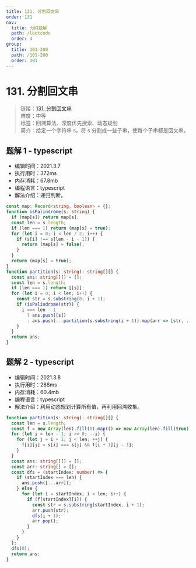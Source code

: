 ```yaml
---
title: 131. 分割回文串
order: 131
nav:
  title: 力扣题解
  path: /leetcode
  order: 4
group:
  title: 101-200
  path: /101-200
  order: 101
---
```


# 131. 分割回文串

> 链接：[131. 分割回文串](https://leetcode-cn.com/problems/palindrome-partitioning/)  
> 难度：中等  
> 标签：回溯算法、深度优先搜索、动态规划  
> 简介：给定一个字符串 s，将 s 分割成一些子串，使每个子串都是回文串。

## 题解 1 - typescript

- 编辑时间：2021.3.7
- 执行用时：372ms
- 内存消耗：67.8mb
- 编程语言：typescript
- 解法介绍：递归判断。

```typescript
const map: Record<string, boolean> = {};
function isPalindrome(s: string) {
  if (map[s]) return map[s];
  const len = s.length;
  if (len === 1) return (map[s] = true);
  for (let i = 0; i < len / 2; i++) {
    if (s[i] !== s[len - i - 1]) {
      return (map[s] = false);
    }
  }
  return (map[s] = true);
}
function partition(s: string): string[][] {
  const ans: string[][] = [];
  const len = s.length;
  if (len === 1) return [[s]];
  for (let i = 0; i < len; i++) {
    const str = s.substring(0, i + 1);
    if (isPalindrome(str)) {
      i === len - 1
        ? ans.push([s])
        : ans.push(...partition(s.substring(i + 1)).map(arr => [str, ...arr]));
    }
  }
  return ans;
}
```

## 题解 2 - typescript

- 编辑时间：2021.3.8
- 执行用时：288ms
- 内存消耗：60.4mb
- 编程语言：typescript
- 解法介绍：利用动态规划计算所有值，再利用回溯收集。

```typescript
function partition(s: string): string[][] {
  const len = s.length;
  const f = new Array(len).fill(0).map(() => new Array(len).fill(true));
  for (let i = len - 1; i >= 0; --i) {
    for (let j = i + 1; j < len; ++j) {
      f[i][j] = s[i] === s[j] && f[i + 1][j - 1];
    }
  }
  const ans: string[][] = [];
  const arr: string[] = [];
  const dfs = (startIndex: number) => {
    if (startIndex === len) {
      ans.push([...arr]);
    } else {
      for (let i = startIndex; i < len; i++) {
        if (f[startIndex][i]) {
          const str = s.substring(startIndex, i + 1);
          arr.push(str);
          dfs(i + 1);
          arr.pop();
        }
      }
    }
  };
  dfs(0);
  return ans;
}
```
